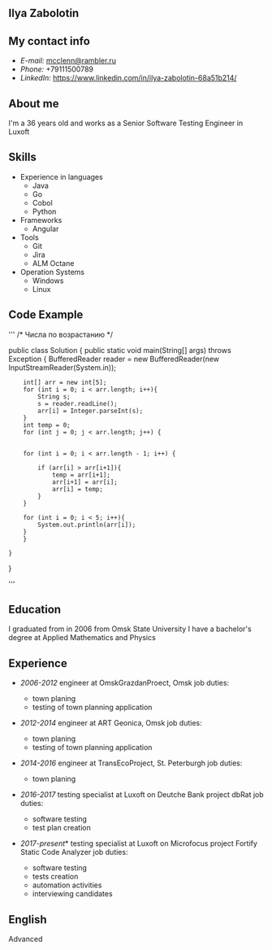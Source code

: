 ## Ilya Zabolotin
## My contact info
 - *E-mail:* mcclenn@rambler.ru
 - *Phone:* +79111500789
 - *LinkedIn:* <https://www.linkedin.com/in/ilya-zabolotin-68a51b214/>

## About me
I'm a 36 years old and works as a Senior Software Testing Engineer in Luxoft

## Skills
 - Experience in languages
     - Java
     - Go
     - Cobol
     - Python
 - Frameworks
     - Angular
 - Tools
     - Git
     - Jira
     - ALM Octane
 - Operation Systems
     - Windows
     - Linux

## Code Example
'''
/* 
Числа по возрастанию
*/

public class Solution {
    public static void main(String[] args) throws Exception {
        BufferedReader reader = new BufferedReader(new InputStreamReader(System.in));

        int[] arr = new int[5];
        for (int i = 0; i < arr.length; i++){
            String s;
            s = reader.readLine();
            arr[i] = Integer.parseInt(s);
        }
        int temp = 0;
        for (int j = 0; j < arr.length; j++) {


        for (int i = 0; i < arr.length - 1; i++) {

            if (arr[i] > arr[i+1]){
                temp = arr[i+1];
                arr[i+1] = arr[i];
                arr[i] = temp;
            }
        }

        for (int i = 0; i < 5; i++){
            System.out.println(arr[i]);
        }
        }

    }
}

'''
## Education
I graduated from in 2006 from Omsk State University
I have a bachelor's degree at Applied Mathematics and Physics 

## Experience
- *2006-2012* engineer at OmskGrazdanProect, Omsk
job duties:
    - town planing
    - testing of town planning application

- *2012-2014* engineer at ART Geonica, Omsk
job duties:
    - town planing
    - testing of town planning application

- *2014-2016* engineer at TransEcoProject, St. Peterburgh
job duties:
    - town planing

- *2016-2017* testing specialist at Luxoft on Deutche Bank project dbRat
job duties:
    - software testing
    - test plan creation
- *2017-present** testing specialist at Luxoft on Microfocus project Fortify Static Code Analyzer
job duties:
    - software testing
    - tests creation
    - automation activities
    - interviewing candidates

## English
Advanced

